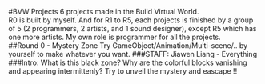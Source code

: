 #BVW Projects
6 projects made in the Build Virtual World.<br>
R0 is built by myself. And for R1 to R5, each projects is finished by a group of 5 (2 programmers, 2 artists, and 1 sound designer), except R5 which has one more artists. My own role is programmer for all the projects.<br>
##Round 0 - Mystery Zone
Try GameObject/Animation/Multi-scene/.. by yourself to make whatever you want.
###STAFF:
Jiawen Liang - Everything
###Intro:
What is this black zone? Why are the colorful blocks vanishing and appearing intermittenly? Try to unveil the mystery and eascape !!

